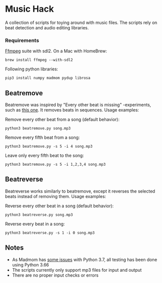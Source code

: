 # Music Hack
A collection of scripts for toying around with music files. The scripts rely on beat detection and audio editing libraries.

### Requirements
[Ffmpeg](https://www.ffmpeg.org) suite with sdl2. On a Mac with HomeBrew:

    brew install ffmpeg --with-sdl2

Following python libraries:

    pip3 install numpy madmom pydup librosa

## Beatremove

Beatremove was inspired by "Every other beat is missing" -experiments, such as [this one](https://youtu.be/jws73OMT6a8). It removes beats in sequences. Usage examples:

Remove every other beat from a song (default behavior):

    python3 beatremove.py song.mp3

Remove every fifth beat from a song:

    python3 beatremove.py -s 5 -i 4 song.mp3

Leave only every fifth beat to the song:

    python3 beatremove.py -s 5 -i 1,2,3,4 song.mp3

## Beatreverse

Beatreverse works similarly to beatremove, except it reverses the selected beats instead of removing them. Usage examples:

Reverse every other beat in a song (default behavior):

    python3 beatreverse.py song.mp3

Reverse every beat in a song:

    python3 beatreverse.py -s 1 -i 0 song.mp3


## Notes
- As Madmom has [some issues](https://github.com/CPJKU/madmom/issues/373) with Python 3.7, all testing has been done using Python 3.66
- The scripts currently only support mp3 files for input and output
- There are no proper input checks or errors